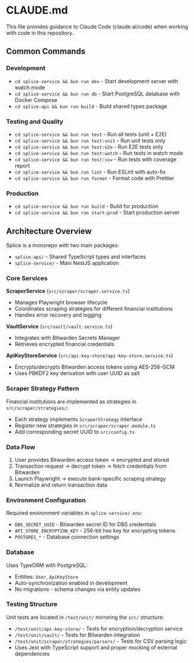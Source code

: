 # CLAUDE.md

This file provides guidance to Claude Code (claude.ai/code) when working with code in this repository.

## Common Commands

### Development
- `cd splice-service && bun run dev` - Start development server with watch mode
- `cd splice-service && bun run db` - Start PostgreSQL database with Docker Compose
- `cd splice-api && bun run build` - Build shared types package

### Testing and Quality
- `cd splice-service && bun run test` - Run all tests (unit + E2E) 
- `cd splice-service && bun run test:unit` - Run unit tests only
- `cd splice-service && bun run test:e2e` - Run E2E tests only
- `cd splice-service && bun run test:watch` - Run tests in watch mode
- `cd splice-service && bun run test:cov` - Run tests with coverage report
- `cd splice-service && bun run lint` - Run ESLint with auto-fix
- `cd splice-service && bun run format` - Format code with Prettier

### Production
- `cd splice-service && bun run build` - Build for production
- `cd splice-service && bun run start:prod` - Start production server

## Architecture Overview

Splice is a monorepo with two main packages:
- `splice-api/` - Shared TypeScript types and interfaces
- `splice-service/` - Main NestJS application

### Core Services

**ScraperService** (`src/scraper/scraper.service.ts`)
- Manages Playwright browser lifecycle
- Coordinates scraping strategies for different financial institutions
- Handles error recovery and logging

**VaultService** (`src/vault/vault.service.ts`)
- Integrates with Bitwarden Secrets Manager
- Retrieves encrypted financial credentials

**ApiKeyStoreService** (`src/api-key-store/api-key-store.service.ts`)
- Encrypts/decrypts Bitwarden access tokens using AES-256-GCM
- Uses PBKDF2 key derivation with user UUID as salt

### Scraper Strategy Pattern

Financial institutions are implemented as strategies in `src/scraper/strategies/`:
- Each strategy implements `ScraperStrategy` interface
- Register new strategies in `src/scraper/scraper.module.ts`
- Add corresponding secret UUID to `src/config.ts`

### Data Flow
1. User provides Bitwarden access token → encrypted and stored
2. Transaction request → decrypt token → fetch credentials from Bitwarden
3. Launch Playwright → execute bank-specific scraping strategy
4. Normalize and return transaction data

### Environment Configuration

Required environment variables in `splice-service/.env`:
- `DBS_SECRET_UUID` - Bitwarden secret ID for DBS credentials
- `API_STORE_ENCRYPTION_KEY` - 256-bit hex key for encrypting tokens
- `POSTGRES_*` - Database connection settings

### Database

Uses TypeORM with PostgreSQL:
- Entities: `User`, `ApiKeyStore`
- Auto-synchronization enabled in development
- No migrations - schema changes via entity updates

### Testing Structure

Unit tests are located in `/test/unit/` mirroring the `src/` structure:
- `/test/unit/api-key-store/` - Tests for encryption/decryption service
- `/test/unit/vault/` - Tests for Bitwarden integration
- `/test/unit/scraper/strategies/parsers/` - Tests for CSV parsing logic
- Uses Jest with TypeScript support and proper mocking of external dependencies